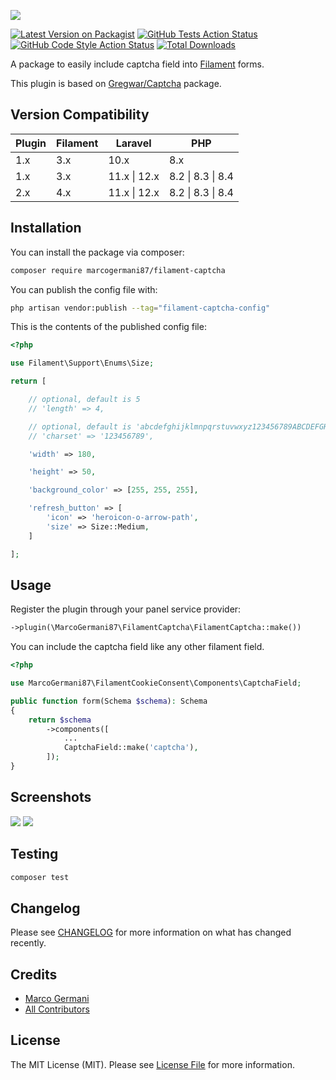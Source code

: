 <p class="filament-hidden">
<img src="https://banners.beyondco.de/filament-captcha.png?theme=light&packageManager=composer+require&packageName=marcogermani87%2Ffilament-captcha&pattern=architect&style=style_1&description=Easy+captcha+image+integrations+for+Filament&md=1&showWatermark=0&fontSize=100px&images=https%3A%2F%2Flaravel.com%2Fimg%2Flogomark.min.svg" class="filament-hidden">
</p>

[![Latest Version on Packagist](https://img.shields.io/packagist/v/marcogermani87/filament-captcha.svg?style=flat-square)](https://packagist.org/packages/marcogermani87/filament-captcha)
[![GitHub Tests Action Status](https://img.shields.io/github/actions/workflow/status/marcogermani87/filament-captcha/run-tests.yml?branch=main&label=tests&style=flat-square)](https://github.com/marcogermani87/filament-captcha/actions?query=workflow%3Arun-tests+branch%3Amain)
[![GitHub Code Style Action Status](https://img.shields.io/github/actions/workflow/status/marcogermani87/filament-captcha/fix-php-code-style-issues.yml?branch=main&label=code%20style&style=flat-square)](https://github.com/:vendor_slug/filament-captcha/actions?query=workflow%3A"Fix+PHP+code+style+issues"+branch%3Amain)
[![Total Downloads](https://img.shields.io/packagist/dt/marcogermani87/filament-captcha.svg?style=flat-square)](https://packagist.org/packages/marcogermani87/filament-captcha)

A package to easily include captcha field into [Filament](https://filamentphp.com) forms.

This plugin is based on [Gregwar/Captcha](https://github.com/Gregwar/Captcha) package.

## Version Compatibility

| Plugin | Filament | Laravel | PHP |
|--------|----------| ------------- | -------------|
| 1.x    | 3.x      | 10.x | 8.x |
| 1.x    | 3.x      | 11.x \| 12.x | 8.2 \| 8.3 \| 8.4 |
| 2.x    | 4.x      | 11.x \| 12.x | 8.2 \| 8.3 \| 8.4 |

## Installation

You can install the package via composer:

```bash
composer require marcogermani87/filament-captcha
```

You can publish the config file with:

```bash
php artisan vendor:publish --tag="filament-captcha-config"
```

This is the contents of the published config file:

```php
<?php

use Filament\Support\Enums\Size;

return [

    // optional, default is 5
    // 'length' => 4,

    // optional, default is 'abcdefghijklmnpqrstuvwxyz123456789ABCDEFGHIJKLMNOPQRSTUVWXYZ'
    // 'charset' => '123456789',

    'width' => 180,

    'height' => 50,

    'background_color' => [255, 255, 255],

    'refresh_button' => [
        'icon' => 'heroicon-o-arrow-path',
        'size' => Size::Medium,
    ]

];
```

## Usage

Register the plugin through your panel service provider:

```php
->plugin(\MarcoGermani87\FilamentCaptcha\FilamentCaptcha::make())
```

You can include the captcha field like any other filament field.

```php
<?php

use MarcoGermani87\FilamentCookieConsent\Components\CaptchaField;

public function form(Schema $schema): Schema
{
    return $schema
        ->components([
            ...
            CaptchaField::make('captcha'),
        ]);
}
```

## Screenshots

<img src="https://raw.githubusercontent.com/marcogermani87/filament-captcha/2.0.0/screenshots/filament_captche_light.png" style="border-radius:2%"/>

<img src="https://raw.githubusercontent.com/marcogermani87/filament-captcha/2.0.0/screenshots/filament_captche_dark.png" style="border-radius:2%"/>

## Testing

```bash
composer test
```

## Changelog

Please see [CHANGELOG](CHANGELOG.md) for more information on what has changed recently.

## Credits

- [Marco Germani](https://github.com/marcogermani87)
- [All Contributors](../../contributors)

## License

The MIT License (MIT). Please see [License File](LICENSE.md) for more information.
